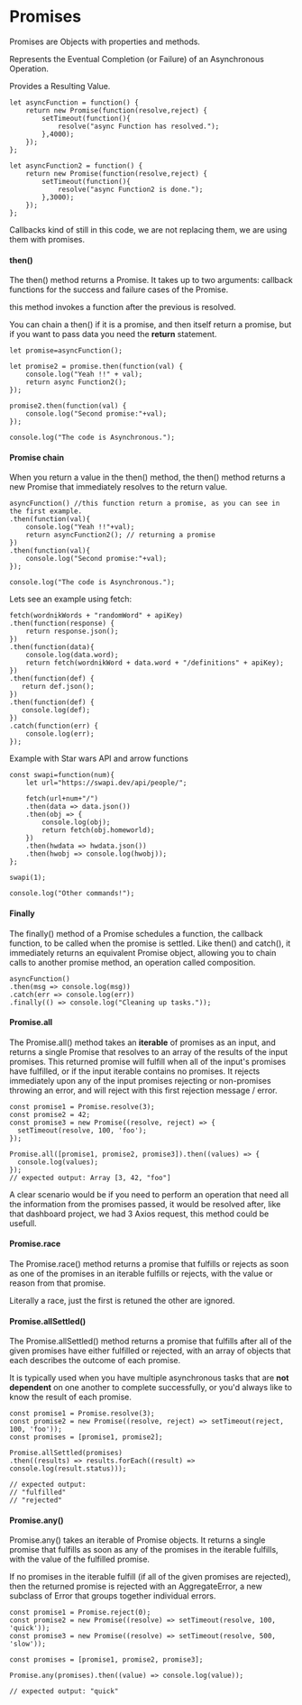 # Promises

Promises are Objects with properties and methods.

Represents the Eventual Completion (or Failure) of an Asynchronous Operation.

Provides a Resulting Value.

```Js
let asyncFunction = function() {
    return new Promise(function(resolve,reject) {
        setTimeout(function(){
            resolve("async Function has resolved.");
        },4000);
    });
};

let asyncFunction2 = function() {
    return new Promise(function(resolve,reject) {
        setTimeout(function(){
            resolve("async Function2 is done.");
        },3000);
    });
};
```
Callbacks kind of still in this code, we are not replacing them, we are using them with promises.

#### then()

The then() method returns a Promise. It takes up to two arguments: callback functions for the success and failure cases of the Promise.

this method invokes a function after the previous is resolved.

You can chain a then() if it is a promise, and then itself return a promise, but if you want to pass data you need the **return** statement.


```Js
let promise=asyncFunction();

let promise2 = promise.then(function(val) {
    console.log("Yeah !!" + val);
    return async Function2();
});

promise2.then(function(val) {
    console.log("Second promise:"+val);
});

console.log("The code is Asynchronous.");
```

#### Promise chain

When you return a value in the then() method, the then() method returns a new Promise that immediately resolves to the return value.

```Js
asyncFunction() //this function return a promise, as you can see in the first example.
.then(function(val){
    console.log("Yeah !!"+val);
    return asyncFunction2(); // returning a promise
}) 
.then(function(val){
    console.log("Second promise:"+val);
});

console.log("The code is Asynchronous.");
```

Lets see an example using fetch:

```Js
fetch(wordnikWords + "randomWord" + apiKey)
.then(function(response) {
    return response.json();
})
.then(function(data){
    console.log(data.word);
    return fetch(wordnikWord + data.word + "/definitions" + apiKey);
})
.then(function(def) {
   return def.json();
}) 
.then(function(def) {
   console.log(def);
})
.catch(function(err) {
    console.log(err);
});
```

Example with Star wars API and arrow functions

```Js
const swapi=function(num){
    let url="https://swapi.dev/api/people/";

    fetch(url+num+"/")
    .then(data => data.json())
    .then(obj => {
        console.log(obj);
        return fetch(obj.homeworld);
    })
    .then(hwdata => hwdata.json())
    .then(hwobj => console.log(hwobj));
};

swapi(1);

console.log("Other commands!");
```

#### Finally

The finally() method of a Promise schedules a function, the callback function, to be called when the promise is settled. Like then() and catch(), it immediately returns an equivalent Promise object, allowing you to chain calls to another promise method, an operation called composition.

```Js
asyncFunction()
.then(msg => console.log(msg))
.catch(err => console.log(err))
.finally(() => console.log("Cleaning up tasks."));
```
#### Promise.all

The Promise.all() method takes an **iterable** of promises as an input, and returns a single Promise that resolves to an array of the results of the input promises. This returned promise will fulfill when all of the input's promises have fulfilled, or if the input iterable contains no promises. It rejects immediately upon any of the input promises rejecting or non-promises throwing an error, and will reject with this first rejection message / error.

```Js
const promise1 = Promise.resolve(3);
const promise2 = 42;
const promise3 = new Promise((resolve, reject) => {
  setTimeout(resolve, 100, 'foo');
});

Promise.all([promise1, promise2, promise3]).then((values) => {
  console.log(values);
});
// expected output: Array [3, 42, "foo"]
```

A clear scenario would be if you need to perform an operation that need all the information from the promises passed, it would be resolved after, like that dashboard project, we had 3 Axios request, this method could be usefull.

#### Promise.race

The Promise.race() method returns a promise that fulfills or rejects as soon as one of the promises in an iterable fulfills or rejects, with the value or reason from that promise.

Literally a race, just the first is retuned the other are ignored.

#### Promise.allSettled()

The Promise.allSettled() method returns a promise that fulfills after all of the given promises have either fulfilled or rejected, with an array of objects that each describes the outcome of each promise.

It is typically used when you have multiple asynchronous tasks that are **not dependent** on one another to complete successfully, or you'd always like to know the result of each promise.

```Js
const promise1 = Promise.resolve(3);
const promise2 = new Promise((resolve, reject) => setTimeout(reject, 100, 'foo'));
const promises = [promise1, promise2];

Promise.allSettled(promises)
.then((results) => results.forEach((result) => console.log(result.status)));

// expected output:
// "fulfilled"
// "rejected"
```

#### Promise.any()

Promise.any() takes an iterable of Promise objects. It returns a single promise that fulfills as soon as any of the promises in the iterable fulfills, with the value of the fulfilled promise. 

If no promises in the iterable fulfill (if all of the given promises are rejected), then the returned promise is rejected with an AggregateError, a new subclass of Error that groups together individual errors.

```Js
const promise1 = Promise.reject(0);
const promise2 = new Promise((resolve) => setTimeout(resolve, 100, 'quick'));
const promise3 = new Promise((resolve) => setTimeout(resolve, 500, 'slow'));

const promises = [promise1, promise2, promise3];

Promise.any(promises).then((value) => console.log(value));

// expected output: "quick"
```